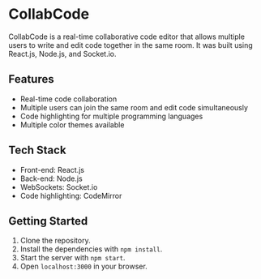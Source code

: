 # CollabCode

CollabCode is a real-time collaborative code editor that allows multiple users to write and edit code together in the same room. It was built using React.js, Node.js, and Socket.io.

## Features

- Real-time code collaboration
- Multiple users can join the same room and edit code simultaneously
- Code highlighting for multiple programming languages
- Multiple color themes available

## Tech Stack

- Front-end: React.js
- Back-end: Node.js
- WebSockets: Socket.io
- Code highlighting: CodeMirror

## Getting Started

1. Clone the repository.
2. Install the dependencies with `npm install`.
3. Start the server with `npm start`.
4. Open `localhost:3000` in your browser.

